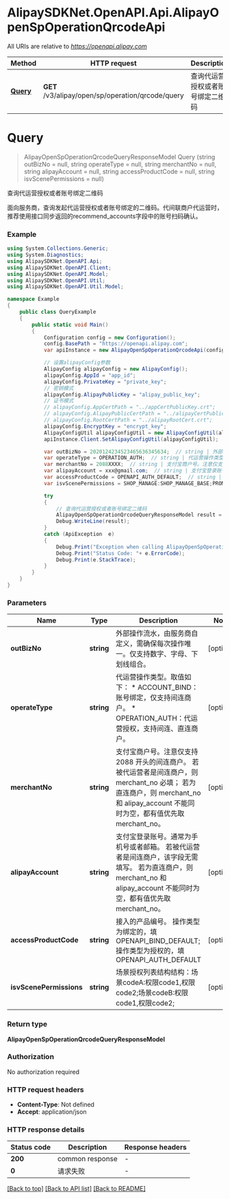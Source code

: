 # AlipaySDKNet.OpenAPI.Api.AlipayOpenSpOperationQrcodeApi

All URIs are relative to *https://openapi.alipay.com*

Method | HTTP request | Description
------------- | ------------- | -------------
[**Query**](AlipayOpenSpOperationQrcodeApi.md#query) | **GET** /v3/alipay/open/sp/operation/qrcode/query | 查询代运营授权或者账号绑定二维码


<a name="query"></a>
# **Query**
> AlipayOpenSpOperationQrcodeQueryResponseModel Query (string outBizNo = null, string operateType = null, string merchantNo = null, string alipayAccount = null, string accessProductCode = null, string isvScenePermissions = null)

查询代运营授权或者账号绑定二维码

面向服务商，查询发起代运营授权或者账号绑定的二维码。代间联商户代运营时，推荐使用接口同步返回的recommend_accounts字段中的账号扫码确认。

### Example
```csharp
using System.Collections.Generic;
using System.Diagnostics;
using AlipaySDKNet.OpenAPI.Api;
using AlipaySDKNet.OpenAPI.Client;
using AlipaySDKNet.OpenAPI.Model;
using AlipaySDKNet.OpenAPI.Util;
using AlipaySDKNet.OpenAPI.Util.Model;

namespace Example
{
    public class QueryExample
    {
        public static void Main()
        {
            Configuration config = new Configuration();
            config.BasePath = "https://openapi.alipay.com";
            var apiInstance = new AlipayOpenSpOperationQrcodeApi(config);

            // 设置alipayConfig参数
            AlipayConfig alipayConfig = new AlipayConfig();
            alipayConfig.AppId = "app_id";
            alipayConfig.PrivateKey = "private_key";
            // 密钥模式
            alipayConfig.AlipayPublicKey = "alipay_public_key";
            // 证书模式
            // alipayConfig.AppCertPath = "../appCertPublicKey.crt";
            // alipayConfig.AlipayPublicCertPath = "../alipayCertPublicKey_RSA2.crt";
            // alipayConfig.RootCertPath = "../alipayRootCert.crt";
            alipayConfig.EncryptKey = "encrypt_key";
            AlipayConfigUtil alipayConfigUtil = new AlipayConfigUtil(alipayConfig);
            apiInstance.Client.SetAlipayConfigUtil(alipayConfigUtil);

            var outBizNo = 2020124234523465636345634;  // string | 外部操作流水，由服务商自定义，需确保每次操作唯一。仅支持数字、字母、下划线组合。 (optional) 
            var operateType = OPERATION_AUTH;  // string | 代运营操作类型。取值如下： * ACCOUNT_BIND：账号绑定，仅支持间连商户。 * OPERATION_AUTH：代运营授权，支持间连、直连商户。 (optional) 
            var merchantNo = 2088XXXX;  // string | 支付宝商户号。注意仅支持 2088 开头的间连商户。 若被代运营者是间连商户，则 merchant_no 必填； 若为直连商户，则 merchant_no 和 alipay_account 不能同时为空，都有值优先取 merchant_no。 (optional) 
            var alipayAccount = xxx@gmail.com;  // string | 支付宝登录账号。通常为手机号或者邮箱。 若被代运营者是间连商户，该字段无需填写。 若为直连商户，则 merchant_no 和 alipay_account 不能同时为空，都有值优先取 merchant_no。 (optional) 
            var accessProductCode = OPENAPI_AUTH_DEFAULT;  // string | 接入的产品编号。 操作类型为绑定的，填OPENAPI_BIND_DEFAULT; 操作类型为授权的，填OPENAPI_AUTH_DEFAULT (optional) 
            var isvScenePermissions = SHOP_MANAGE:SHOP_MANAGE_BASE;PROMOTION_MANAGE:PROMOTION_MANAGE_BASE;  // string | 场景授权列表结构结构：场景codeA:权限code1,权限code2;场景codeB:权限code1,权限code2; (optional) 

            try
            {
                // 查询代运营授权或者账号绑定二维码
                AlipayOpenSpOperationQrcodeQueryResponseModel result = apiInstance.Query(outBizNo, operateType, merchantNo, alipayAccount, accessProductCode, isvScenePermissions);
                Debug.WriteLine(result);
            }
            catch (ApiException  e)
            {
                Debug.Print("Exception when calling AlipayOpenSpOperationQrcodeApi.Query: " + e.Message );
                Debug.Print("Status Code: "+ e.ErrorCode);
                Debug.Print(e.StackTrace);
            }
        }
    }
}
```

### Parameters

Name | Type | Description  | Notes
------------- | ------------- | ------------- | -------------
 **outBizNo** | **string**| 外部操作流水，由服务商自定义，需确保每次操作唯一。仅支持数字、字母、下划线组合。 | [optional] 
 **operateType** | **string**| 代运营操作类型。取值如下： * ACCOUNT_BIND：账号绑定，仅支持间连商户。 * OPERATION_AUTH：代运营授权，支持间连、直连商户。 | [optional] 
 **merchantNo** | **string**| 支付宝商户号。注意仅支持 2088 开头的间连商户。 若被代运营者是间连商户，则 merchant_no 必填； 若为直连商户，则 merchant_no 和 alipay_account 不能同时为空，都有值优先取 merchant_no。 | [optional] 
 **alipayAccount** | **string**| 支付宝登录账号。通常为手机号或者邮箱。 若被代运营者是间连商户，该字段无需填写。 若为直连商户，则 merchant_no 和 alipay_account 不能同时为空，都有值优先取 merchant_no。 | [optional] 
 **accessProductCode** | **string**| 接入的产品编号。 操作类型为绑定的，填OPENAPI_BIND_DEFAULT; 操作类型为授权的，填OPENAPI_AUTH_DEFAULT | [optional] 
 **isvScenePermissions** | **string**| 场景授权列表结构结构：场景codeA:权限code1,权限code2;场景codeB:权限code1,权限code2; | [optional] 

### Return type

**AlipayOpenSpOperationQrcodeQueryResponseModel**

### Authorization

No authorization required

### HTTP request headers

 - **Content-Type**: Not defined
 - **Accept**: application/json


### HTTP response details
| Status code | Description | Response headers |
|-------------|-------------|------------------|
| **200** | common response |  -  |
| **0** | 请求失败 |  -  |

[[Back to top]](#) [[Back to API list]](../README.md#documentation-for-api-endpoints) [[Back to README]](../README.md)

